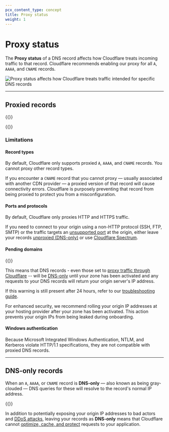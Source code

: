 ```yaml
---
pcx_content_type: concept
title: Proxy status
weight: 1
---
```


# Proxy status

The **Proxy status** of a DNS record affects how Cloudflare treats incoming traffic to that record. Cloudflare recommends enabling our proxy for all `A`, `AAAA`, and `CNAME` records.

![Proxy status affects how Cloudflare treats traffic intended for specific DNS records](/images/dns/proxy-status-screenshot.png)

---

## Proxied records

{{<render file="_mix-proxied-and-unproxied.md">}}

{{<render file="_proxied-records-definition.md">}}

### Limitations

#### Record types

By default, Cloudflare only supports proxied `A`, `AAAA`, and `CNAME` records. You cannot proxy other record types.

If you encounter a `CNAME` record that you cannot proxy — usually associated with another CDN provider — a proxied version of that record will cause connectivity errors. Cloudflare is purposely preventing that record from being proxied to protect you from a misconfiguration.

#### Ports and protocols

By default, Cloudflare only proxies HTTP and HTTPS traffic.

If you need to connect to your origin using a non-HTTP protocol (SSH, FTP, SMTP) or the traffic targets an [unsupported port](/fundamentals/reference/network-ports/) at the origin, either leave your records [unproxied (DNS-only)](#dns-only-records) or use [Cloudflare Spectrum](/spectrum/).

#### Pending domains

{{<render file="_onboard-warning.md">}}
<br/>

This means that DNS records - even those set to [proxy traffic through Cloudflare](#proxied-records) -- will be [DNS-only](#dns-only-records) until your zone has been activated and any requests to your DNS records will return your origin server's IP address.

If this warning is still present after 24 hours, refer to our [troubleshooting guide](/dns/zone-setups/troubleshooting/nameservers/).

For enhanced security, we recommend rolling your origin IP addresses at your hosting provider after your zone has been activated. This action prevents your origin IPs from being leaked during onboarding.

#### Windows authentication

Because Microsoft Integrated Windows Authentication, NTLM, and Kerberos violate HTTP/1.1 specifications, they are not compatible with proxied DNS records.

---

## DNS-only records

When an `A`, `AAAA`, or `CNAME` record is **DNS-only** — also known as being gray-clouded — DNS queries for these will resolve to the record's normal IP address. 

{{<render file="_mix-proxied-and-unproxied.md">}}

In addition to potentially exposing your origin IP addresses to bad actors and [DDoS attacks](https://www.cloudflare.com/learning/ddos/what-is-a-ddos-attack/), leaving your records as **DNS-only** means that Cloudflare cannot [optimize, cache, and protect](/fundamentals/concepts/how-cloudflare-works/) requests to your application.
